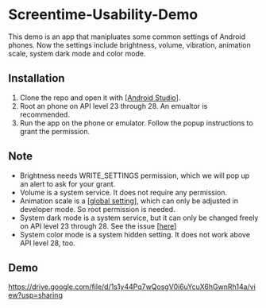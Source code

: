 # Screentime-Usability-Demo
This demo is an app that manipluates some common settings of Android phones. Now the settings include brightness, volume, vibration, animation scale, system dark mode and color mode.

## Installation
1. Clone the repo and open it with [[Android Studio](https://developer.android.com/studio)].
2. Root an phone on API level 23 through 28. An emualtor is recommended.
3. Run the app on the phone or emulator. Follow the popup instructions to grant the permission.

## Note
- Brightness needs WRITE_SETTINGS permission, which we will pop up an alert to ask for your grant.
- Volume is a system service. It does not require any permission.
- Animation scale is a [[global setting](https://developer.android.com/reference/android/provider/Settings.Global)], which can only be adjusted in developer mode. So root permission is needed.
- System dark mode is a system service, but it can only be changed freely on API level 23 through 28. See the issue [[here](https://issuetracker.google.com/issues/173628055?pli=1)]
- System color mode is a system hidden setting. It does not work above API level 28, too.

## Demo
https://drive.google.com/file/d/1s1y44Pq7wQosgV0i6uYcuX6hGwnRh14a/view?usp=sharing
